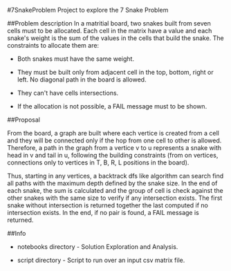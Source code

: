 #7SnakeProblem
Project to explore the 7 Snake Problem

##Problem description
In a matritial board, two snakes built from seven cells must to be allocated. Each cell in the matrix have a value and each snake's weight is the sum of the values in the cells that build the snake. The constraints to allocate them are:

* Both snakes must have the same weight.

* They must be built only from adjacent cell in the top, bottom, right or left. No diagonal path in the board is allowed.

* They can't have cells intersections.

* If the allocation is not possible, a FAIL message must to be shown.

##Proposal

From the board, a graph are built where each vertice is created from a cell and they will be connected only if the hop from one cell to other is allowed. Therefore, a path in the graph from a vertice v to u represents a snake with head in v and tail in u, following the building constraints (from on vertices, connections only to vertices in T, B, R, L positions in the board).

Thus, starting in any vertices, a backtrack dfs like algorithm can search find all paths with the maximum depth defined by the snake size. In the end of each snake, the sum is calculated and the group of cell is check against the other snakes with the same size to verify if any intersection exists. The first snake without intersection is returned together the last computed if no intersection exists. In the end, if no pair is found, a FAIL message is returned.

##Info
* notebooks directory - Solution Exploration and Analysis.

* script directory - Script to run over an input csv matrix file.
